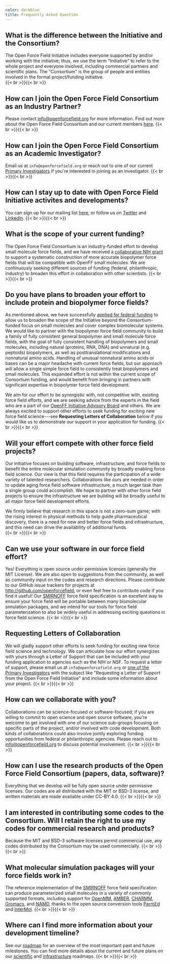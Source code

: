 ```yaml
---
color: darkblue
title: Frequently Asked Question
---
```

## What is the difference between the Initiative and the Consortium?

The Open Force Field Initiative includes everyone supported by and/or working with the initiative; thus, we use the term "Initiative" to refer to the whole project and everyone involved, including commercial partners and scientific plans. The "Consortium" is the group of people and entities involved in the formal project/funding initiative.   
{{< br >}}{{< br >}}

## How can I join the Open Force Field Consortium as an Industry Partner?

Please contact info@openforcefield.org for more information. Find out more about the Open Force Field Consortium and our current members [here](/about/organization/#open-force-field-consortium).
{{< br >}}{{< br >}}
## How can I join the Open Force Field Consortium as an Academic Investigator?

Email us at `info@openforcefield.org` or reach out to one of our current [Primary Investigators](/about/team/#management) if you're interested in joining as an investigator.
{{< br >}}{{< br >}}
## How can I stay up to date with Open Force Field Initiative activites and developments?

You can sign up for our mailing list [here](http://eepurl.com/gYuojL), or follow us on [Twitter](https://twitter.com/openforcefield) and [LinkedIn](https://www.linkedin.com/company/openforcefield/).
{{< br >}}{{< br >}}
## What is the scope of your current funding?  

The Open Force Field Consortium is an industry-funded effort to develop small molecule force fields, and we have received a [collaborative NIH grant](/community/news/news/openff-nih-funding/) to support a systematic construction of more accurate biopolymer force fields that will be compatible with OpenFF small molecules. We are continuously seeking different sources of funding (federal, philanthropic, industry) to broaden this effort in collaboration with other scientists.
{{< br >}}{{< br >}}
## Do you have plans to broaden your effort to include protein and biopolymer force fields?

As mentioned above, we have successfully [applied for federal funding](/community/news/general/seeking-nih-funding/) to allow us to broaden the scope of the Initiative beyond the Consortium-funded focus on small molecules and cover complex biomolecular systems. We would like to partner with the biopolymer force field community to build a family of fully consistent general biopolymer and small molecule force fields, with the goal of fully consistent handling of biopolymers and small molecules, including natural (proteins, RNA, DNA) and unnatural (e.g. peptoids) biopolymers, as well as posttranslational modifications and nonnatural amino acids. Handling of unusual nonnatural amino acids or bases can be a major headache with current force fields, but our approach will allow a single simple force field to consistently treat biopolymers and small molecules. This expanded effort is not within the current scope of Consortium funding, and would benefit from bringing in partners with significant expertise in biopolymer force field development.

We aim for our effort to be synergistic with, not competitive with, existing force field efforts, and we are seeking advice from the experts in the field who are a part of our [OpenFF Initiative Advisory Board](/about/organization/#open-force-field-initiative) and others. We are always excited to support other efforts to seek funding for exciting new force field science---see **Requesting Letters of Collaboration** below if you would like us to demonstrate our support in your application for funding.
{{< br >}}{{< br >}}
## Will your effort compete with other force field projects?

Our initiative focuses on building software, infrastructure, and force fields to benefit the entire molecular simulation community by broadly enabling force field science. Our view is that this field requires the participation of a wide variety of talented researchers.  Collaborations like ours are needed in order to update aging force field software infrastructure, a much larger task than a single group could accomplish. We hope to partner with other force field projects to ensure the infrastructure we are building will be broadly useful to all major force field development efforts.

We firmly believe that research in this space is not a zero-sum game; with the rising interest in physical methods to help guide pharmaceutical discovery, there is a need for new and better force fields and infrastructure, and this need can drive the availability of additional funds.  
{{< br >}}{{< br >}}
## Can we use your software in our force field effort?

Yes! Everything is open source under permissive licenses (generally the MIT License). We are also open to suggestions from the community, as well as community input on the codes and research directions. Please contribute to our GitHub issue trackers for projects at http://github.com/openforcefield, or even feel free to contribute code if you find it useful!
Our [SMIRNOFF](https://open-forcefield-toolkit.readthedocs.io/en/topology/smirnoff.html) force field specification is an excellent way to ensure your force field will be portable between many biomolecular simulation packages, and we intend for our tools for force field parameterization to also be widely useful in addressing exciting questions in force field science.
{{< br >}}{{< br >}}
## Requesting Letters of Collaboration

We will gladly support other efforts to seek funding for exciting new force field science and technology. We can articulate how our effort synergizes with yours through a Letter of Support that can be included with your funding application to agencies such as the NIH or NSF. To request a letter of support, please email us at `info@openforcefield.org` or [one of the Primary Investigators](/about/team/#management) with the subject like "Requesting a Letter of Support from the Open Force Field Initiative" and include some information about your project.
{{< br >}}{{< br >}}
## How can we collaborate with you?

Collaborations can be science-focused or software-focused; if you are willing to commit to open science and open source software, you’re welcome to get involved with one of our science sub-groups focusing on specific parts of the project, and/or involved with code development. Both kinds of collaborations could also involve jointly exploring funding opportunities from federal or philanthropic agencies. Please reach out to info@openforcefield.org to discuss potential involvement.
{{< br >}}{{< br >}}
## How can I use the research products of the Open Force Field Consortium (papers, data, software)?

Everything that we develop will be fully open source under permissive licenses. Our codes are all distributed with the MIT or BSD-3 license, and written materials are made available under CC-BY 4.0.
{{< br >}}{{< br >}}
## I am interested in contributing some codes to the Consortium.  Will I retain the right to use my codes for commercial research and products?

Because the MIT and BSD-3 software licenses permit commercial use, any codes distributed by the Consortium may be used commercially.
{{< br >}}{{< br >}}
## What molecular simulation packages will your force fields work in?

The reference implementation of the [SMIRNOFF](https://open-forcefield-toolkit.readthedocs.io/en/topology/smirnoff.html) force field specification can produce parameterized small molecules in a variety of commonly supported formats, including support for [OpenMM](http://openmm.org), [AMBER](http://ambermd.org), [CHARMM](http://www.charmm.org), [Gromacs](http://www.gromacs.org), and [NAMD](https://www.ks.uiuc.edu/Research/namd/), thanks to the open source conversion tools [ParmEd](https://parmed.github.io/ParmEd/) and [InterMol](https://intermol.readthedocs.io/).
{{< br >}}{{< br >}}
## Where can I find more information about your development timeline?

See our [roadmap](/about/roadmap) for an overview of the most important past and future milestones. You can find more details about the current and future plans on our [scientific](https://openforcefield.atlassian.net/wiki/spaces/PS/pages/423854401/Open+Force+Field+Scientific+Roadmap+2020?moved=true) and [infrastructure](https://openforcefield.atlassian.net/wiki/spaces/PS/pages/423854352/Open+Force+Field+Infrastructure+Roadmap+2020) roadmaps.
{{< br >}}{{< br >}}
